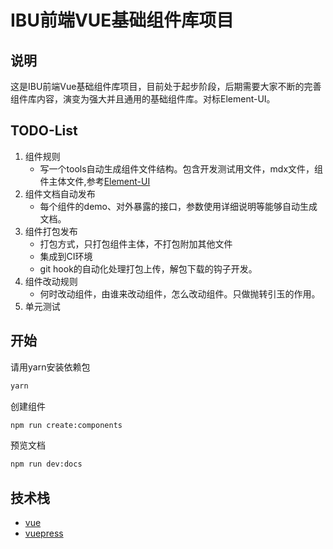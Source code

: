 # IBU前端VUE基础组件库项目 #

## 说明 ##

这是IBU前端Vue基础组件库项目，目前处于起步阶段，后期需要大家不断的完善组件库内容，演变为强大并且通用的基础组件库。对标Element-UI。

## TODO-List ##

1. 组件规则
   - 写一个tools自动生成组件文件结构。包含开发测试用文件，mdx文件，组件主体文件,参考[Element-UI](https://github.com/ElemeFE/element)
1. 组件文档自动发布
   - 每个组件的demo、对外暴露的接口，参数使用详细说明等能够自动生成文档。
1. 组件打包发布
   - 打包方式，只打包组件主体，不打包附加其他文件
   - 集成到CI环境
   - git hook的自动化处理打包上传，解包下载的钩子开发。
1. 组件改动规则
   - 何时改动组件，由谁来改动组件，怎么改动组件。只做抛转引玉的作用。
1. 单元测试

## 开始 ##

请用yarn安装依赖包

```bash
yarn
```

创建组件

```bash
npm run create:components
```

预览文档

```bash
npm run dev:docs
```

## 技术栈 ##

- [vue](https://github.com/vuejs/vue)
- [vuepress](https://github.com/vuejs/vuepress)
